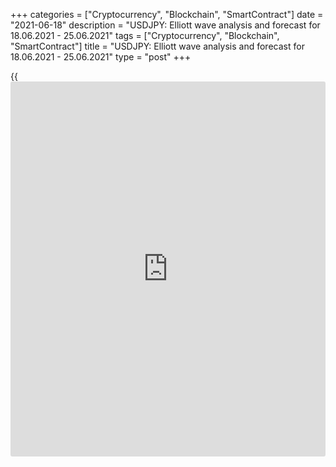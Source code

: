 +++
categories = ["Cryptocurrency", "Blockchain", "SmartContract"]
date = "2021-06-18"
description = "USDJPY: Elliott wave analysis and forecast for 18.06.2021 - 25.06.2021"
tags = ["Cryptocurrency", "Blockchain", "SmartContract"]
title = "USDJPY: Elliott wave analysis and forecast for 18.06.2021 - 25.06.2021"
type = "post"
+++

{{<iframe id="large-banner" src="https://www.bounty.group/#slide=27.0" width="100%" height="600" scrolling="no" style="border: 0px solid rgb(216, 221, 230); border-radius: 3px;">}}

2021-06-18

2021-06-18

USDJPY: Elliott wave analysis and forecast for 18.06.2021 –
25.06.2021Alex Geuta

 **Main scenario:** consider long positions from corrections above the
level of 109.16 with a target of 112.00 – 113.50.

 **Alternative scenario:** ****breakout and consolidation below the
level of 109.16 will allow the pair to continue declining to the levels
of 106.75 – 105.80.

 **Analysis:** Daily TM: apparently, a descending correction of larger
degree finished forming as wave B, and wave С started developing, with
the first wave (1) of С forming inside.

The third wave of smaller degree 3 of (1) continues developing on the H4
time frame, with wave i of 3 formed, a downside correction completed as
wave ii of 3, and wave iii of 3 developing inside. Apparently, wave
(iii) of iii is forming on the H1 time frame. If this assumption is
correct, the pair will continue to rise to 112.00 – 113.50. The level of
109.16 is critical in this scenario as the breakout will enable the pair
to continue declining to the levels of 106.75 – 105.80.

* * *

* * *

## Price chart of USDJPY in real time mode

The content of this article reflects the author’s opinion and does not
necessarily reflect the official position of LiteForex. The material
published on this page is provided for informational purposes only and
should not be considered as the provision of investment advice for the
purposes of Directive 2004/39/EC.

Rate this article:

{{value}}

( {{count}} {{title}} )